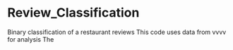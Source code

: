 # Review_Classification
Binary classification of a restaurant reviews
This code uses data from vvvv for analysis
The
